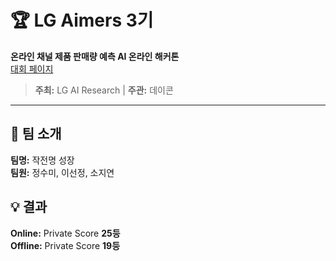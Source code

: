 # 🏆 LG Aimers 3기
**온라인 채널 제품 판매량 예측 AI 온라인 해커톤**  
[대회 페이지](https://dacon.io/competitions/official/236129/overview/description)

> **주최:** LG AI Research | **주관:** 데이콘

---

## 📌 팀 소개
**팀명:** 작전명 성장  
**팀원:** 정수미, 이선정, 소지연


## 💡 결과
**Online:** Private Score **25등**  
**Offline:** Private Score **19등**

